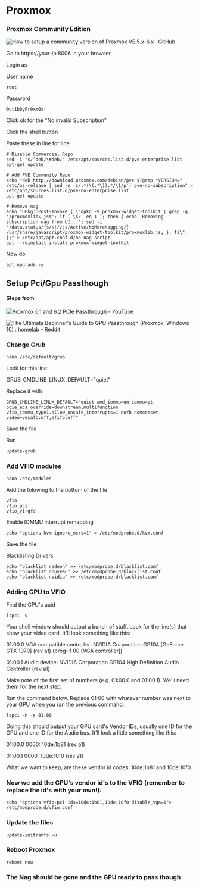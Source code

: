 # Proxmox
### Proxmox Community Edition
![How to setup a community version of Proxmox VE 5.x-6.x · GitHub](https://gist.github.com/whiskerz007/53c6aa5d624154bacbbc54880e1e3b2a)

Go to https://your-ip:8006 in your browser

Login as

User name

```root```

Password

```@ut1b0yPr0xm0x!```

Click ok for the "No invalid Subscription"

Click the shell button

Paste these in line for line

```
# Disable Commercial Repo
sed -i "s/^deb/\#deb/" /etc/apt/sources.list.d/pve-enterprise.list
apt-get update

# Add PVE Community Repo
echo "deb http://download.proxmox.com/debian/pve $(grep "VERSION=" /etc/os-release | sed -n 's/.*(\(.*\)).*/\1/p') pve-no-subscription" > /etc/apt/sources.list.d/pve-no-enterprise.list
apt-get update

# Remove nag
echo "DPkg::Post-Invoke { \"dpkg -V proxmox-widget-toolkit | grep -q '/proxmoxlib\.js$'; if [ \$? -eq 1 ]; then { echo 'Removing subscription nag from UI...'; sed -i '/data.status/{s/\!//;s/Active/NoMoreNagging/}' /usr/share/javascript/proxmox-widget-toolkit/proxmoxlib.js; }; fi\"; };" > /etc/apt/apt.conf.d/no-nag-script
apt --reinstall install proxmox-widget-toolkit
```
Now do

```apt upgrade -y```

## Setup Pci/Gpu Passthough
#### Steps from
![Proxmox 6.1 and 6.2 PCIe Passthrough - YouTube](https://youtu.be/_fkKIMF3HZw?t=480)

![The Ultimate Beginner's Guide to GPU Passthrough (Proxmox, Windows 10) : homelab - Reddit](https://www.reddit.com/r/homelab/comments/b5xpua/the_ultimate_beginners_guide_to_gpu_passthrough/)

### Change Grub
```nano /etc/default/grub```

Look for this line:

GRUB_CMDLINE_LINUX_DEFAULT="quiet"

Replace it with

```GRUB_CMDLINE_LINUX_DEFAULT="quiet amd_iommu=on iommu=pt pcie_acs_override=downstream,multifunction vfio_iommu_type1.allow_unsafe_interrupts=1 nofb nomodeset video=vesafb:off,efifb:off"```

Save the file

Run 

```update-grub```

### Add VFIO modules

```nano /etc/modules```

Add the folowing to the bottom of the file

```
vfio
vfio_pci
vfio_virqfd
```

Enable IOMMU interrupt remapping

```echo "options kvm ignore_msrs=1" > /etc/modprobe.d/kvm.conf```

Save the file

Blacklisting Drivers

```
echo "blacklist radeon" >> /etc/modprobe.d/blacklist.conf
echo "blacklist nouveau" >> /etc/modprobe.d/blacklist.conf
echo "blacklist nvidia" >> /etc/modprobe.d/blacklist.conf
```
### Adding GPU to VFIO
Find the GPU's uuid

```lspci -v```
    
Your shell window should output a bunch of stuff. Look for the line(s) that show your video card. It'll look something like this:

01:00.0 VGA compatible controller: NVIDIA Corporation GP104 [GeForce GTX 1070] (rev a1) (prog-if 00 [VGA controller])

01:00.1 Audio device: NVIDIA Corporation GP104 High Definition Audio Controller (rev a1)

Make note of the first set of numbers (e.g. 01:00.0 and 01:00.1). We'll need them for the next step.

Run the command below. Replace 01:00 with whatever number was next to your GPU when you ran the previous command:

```lspci -n -s 01:00```

Doing this should output your GPU card's Vendor IDs, usually one ID for the GPU and one ID for the Audio bus. It'll look a little something like this:

01:00.0 0000: 10de:1b81 (rev a1)

01:00.1 0000: 10de:10f0 (rev a1)

What we want to keep, are these vendor id codes: 10de:1b81 and 10de:10f0.

### Now we add the GPU's vendor id's to the VFIO (remember to replace the id's with your own!):

```echo "options vfio-pci ids=10de:1b81,10de:10f0 disable_vga=1"> /etc/modprobe.d/vfio.conf```

### Update the files

```update-initramfs -u```

### Reboot Proxmox

```reboot now```


### The Nag should be gone and the GPU ready to pass though
